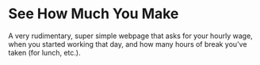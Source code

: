 # See How Much You Make

A very rudimentary, super simple webpage that asks for your hourly wage, when you started working that day, and how many hours of break you've taken (for lunch, etc.).